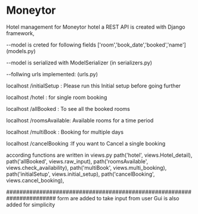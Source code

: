 # Moneytor
Hotel management for Moneytor hotel
a REST API is created with Django framework,

--model is creted for following fields ['room','book_date','booked','name'] (models.py)

--model is serialized with ModelSerializer (in serializers.py)


--follwing urls implemented: (urls.py)

  localhost <ip>  /initialSetup :	Please run this Initial setup before going further
	
  localhost <ip>  /hotel	:	for single room booking
  
  localhost <ip>  /allBooked :	To see all the booked rooms
  
  localhost <ip>  /roomsAvailable: Available rooms for a time period
  
  localhost <ip>  /multiBook : 	Booking for multiple days

  localhost <ip>  /cancelBooking :If you want to Cancel a single booking
  
  
  
  
  according functions are written in views.py
    path('hotel', views.Hotel_detail),
    path('allBooked', views.raw_input),
    path('roomsAvailable', views.check_availability),
    path('multiBook', views.multi_booking),
    path('initialSetup', views.initial_setup),
    path('cancelBooking', views.cancel_booking),

#######################################################################
form are added to take input from user
Gui is also added for simplicity

